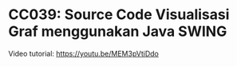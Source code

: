 # CC039: Source Code Visualisasi Graf menggunakan Java SWING
Video tutorial: https://youtu.be/MEM3pVtiDdo
